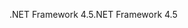 <span data-ttu-id="b933d-101">.NET Framework 4.5</span><span class="sxs-lookup"><span data-stu-id="b933d-101">.NET Framework 4.5</span></span>